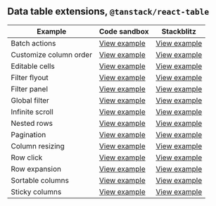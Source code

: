 ## Data table extensions, `@tanstack/react-table`

| Example  | Code sandbox | Stackblitz
| --- | --- | --- |
| Batch actions  | [View example](https://codesandbox.io/s/github/matthewgallo/tanstack-carbon/tree/main/react/batch-actions) | [View example](https://stackblitz.com/github/matthewgallo/tanstack-carbon/tree/main/react/batch-actions)
| Customize column order  | [View example](https://codesandbox.io/s/github/matthewgallo/tanstack-carbon/tree/main/react/customizeColumns) | [View example](https://stackblitz.com/github/matthewgallo/tanstack-carbon/tree/main/react/customizeColumns)
| Editable cells  | [View example](https://codesandbox.io/s/github/matthewgallo/tanstack-carbon/tree/main/react/editableCells) | [View example](https://stackblitz.com/github/matthewgallo/tanstack-carbon/tree/main/react/editableCells)
| Filter flyout  | [View example](https://codesandbox.io/s/github/matthewgallo/tanstack-carbon/tree/main/react/filterFlyout) | [View example](https://stackblitz.com/github/matthewgallo/tanstack-carbon/tree/main/react/filterFlyout)
| Filter panel  | [View example](https://codesandbox.io/s/github/matthewgallo/tanstack-carbon/tree/main/react/filterPanel) | [View example](https://stackblitz.com/github/matthewgallo/tanstack-carbon/tree/main/react/filterPanel)
| Global filter  | [View example](https://codesandbox.io/s/github/matthewgallo/tanstack-carbon/tree/main/react/globalFilter) | [View example](https://stackblitz.com/github/matthewgallo/tanstack-carbon/tree/main/react/globalFilter)
| Infinite scroll  | [View example](https://codesandbox.io/s/github/matthewgallo/tanstack-carbon/tree/main/react/infiniteScroll) | [View example](https://stackblitz.com/github/matthewgallo/tanstack-carbon/tree/main/react/infiniteScroll)
| Nested rows  | [View example](https://codesandbox.io/s/github/matthewgallo/tanstack-carbon/tree/main/react/nestedRows) | [View example](https://stackblitz.com/github/matthewgallo/tanstack-carbon/tree/main/react/nestedRows)
| Pagination  | [View example](https://codesandbox.io/s/github/matthewgallo/tanstack-carbon/tree/main/react/pagination) | [View example](https://stackblitz.com/github/matthewgallo/tanstack-carbon/tree/main/react/pagination)
| Column resizing  | [View example](https://codesandbox.io/s/github/matthewgallo/tanstack-carbon/tree/main/react/resizing) | [View example](https://stackblitz.com/github/matthewgallo/tanstack-carbon/tree/main/react/resizing)
| Row click  | [View example](https://codesandbox.io/s/github/matthewgallo/tanstack-carbon/tree/main/react/row-click) | [View example](https://stackblitz.com/github/matthewgallo/tanstack-carbon/tree/main/react/row-click)
| Row expansion  | [View example](https://codesandbox.io/s/github/matthewgallo/tanstack-carbon/tree/main/react/rowExpansion) | [View example](https://stackblitz.com/github/matthewgallo/tanstack-carbon/tree/main/react/rowExpansion)
| Sortable columns  | [View example](https://codesandbox.io/s/github/matthewgallo/tanstack-carbon/tree/main/react/sortable) | [View example](https://stackblitz.com/github/matthewgallo/tanstack-carbon/tree/main/react/sortable)
| Sticky columns  | [View example](https://codesandbox.io/s/github/matthewgallo/tanstack-carbon/tree/main/react/sticky-columns) | [View example](https://stackblitz.com/github/matthewgallo/tanstack-carbon/tree/main/react/sticky-columns)
